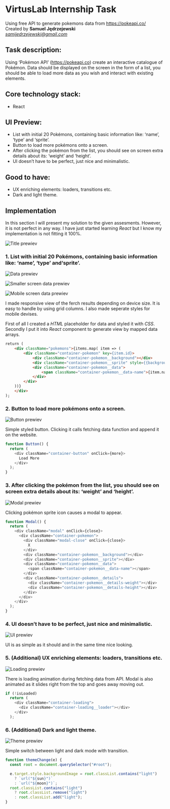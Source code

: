 # VirtusLab Internship Task

Using free API to generate pokemons data from https://pokeapi.co/  
Created by **Samuel Jędrzejewski**  
*samijedrzejewski@gmail.com*

## Task description:

Using ‘Pokémon API’ (https://pokeapi.co) create an interactive catalogue of Pokémon. Data
should be displayed on the screen in the form of a list, you should be able to load more data
as you wish and interact with existing elements.

## Core technology stack:

- React

## UI Preview:

- List with initial 20 Pokémons, containing basic information like: ‘name’, ‘type’ and ‘sprite’.
- Button to load more pokémons onto a screen.
- After clicking the pokémon from the list, you should see on screen extra details about its: ‘weight’ and ‘height’.
- UI doesn’t have to be perfect, just nice and minimalistic.

## Good to have:

- UX enriching elements: loaders, transitions etc.
- Dark and light theme.

## Implementation

In this section I will present my solution to the given assesments. However, it is not perfect in any way. I have just started learning _React_ but I know my implementation is not fitting it 100%.

![Title prewiev](https://github.com/238SAMIxD/virtuslab-internship/blob/main/img/title.png)

### 1. List with initial 20 Pokémons, containing basic information like: ‘name’, ‘type’ and‘sprite’.

![Data prewiev](https://github.com/238SAMIxD/virtuslab-internship/blob/main/img/data.png)

![Smaller screen data prewiev](https://github.com/238SAMIxD/virtuslab-internship/blob/main/img/data2.png)

![Mobile screen data prewiev](https://github.com/238SAMIxD/virtuslab-internship/blob/main/img/data3.png)

I made responsive view of the ferch results depending on device size. It is easy to handle by using grid columns. I also made seperate styles for mobile devises.

First of all I created a _HTML_ placeholder for data and styled it with _CSS_. Secondly I put it into _React_ component to generate view by mapped data arrays.

```html
return (
    <div className="pokemons">{items.map( item => (
        <div className="container-pokemon" key={item.id}>
            <div className="container-pokemon__background"></div>
            <div className="container-pokemon__sprite" style={{backgroundImage: `url(${item.sprites.front_default})`}} onClick={show} data-url={item.url}></div>
            <div className="container-pokemon__data">
                <span className="container-pokemon__data-name">{item.name}</span>{item.types.map( type => <span className="container-pokemon__data-type" style={{backgroundImage: `url("https://raw.githubusercontent.com/duiker101/pokemon-type-svg-icons/master/icons/${type.type.name}.svg")`}} data-type={type.type.name} key={type.type.name}></span> )}
            </div>
        </div>
    ))}
    </div>
);
```

### 2. Button to load more pokémons onto a screen.

![Button prewiev](https://github.com/238SAMIxD/virtuslab-internship/blob/main/img/button.png)

Simple styled button. Clicking it calls fetching data function and append it on the website.

```js
function Button() {
  return (
    <div className="container-button" onClick={more}>
      Load More
    </div>
  );
}
```

### 3. After clicking the pokémon from the list, you should see on screen extra details about its: ‘weight’ and ‘height’.

![Modal prewiev](https://github.com/238SAMIxD/virtuslab-internship/blob/main/img/modal.png)

Clicking pokémon sprite icon causes a modal to appear.

```js
function Modal() {
  return (
    <div className="modal" onClick={close}>
      <div className="container-pokemon">
        <div className="modal-close" onClick={close}>
          X
        </div>
        <div className="container-pokemon__background"></div>
        <div className="container-pokemon__sprite"></div>
        <div className="container-pokemon__data">
          <span className="container-pokemon__data-name"></span>
        </div>
        <div className="container-pokemon__details">
          <div className="container-pokemon__details-weight"></div>
          <div className="container-pokemon__details-height"></div>
        </div>
      </div>
    </div>
  );
}
```

### 4. UI doesn’t have to be perfect, just nice and minimalistic.

![UI prewiev](https://github.com/238SAMIxD/virtuslab-internship/blob/main/img/ui.png)

UI is as simple as it should and in the same time nice looking.

### 5. (Additional) UX enriching elements: loaders, transitions etc.

![Loading prewiev](https://github.com/238SAMIxD/virtuslab-internship/blob/main/img/loading.png)

There is loading animation during fetching data from API. Modal is also animated as it slides right from the top and goes away moving out.

```js
if (!isLoaded)
  return (
    <div className="container-loading">
      <div className="container-loading__loader"></div>
    </div>
  );
```

### 6. (Additional) Dark and light theme.

![Theme prewiev](https://github.com/238SAMIxD/virtuslab-internship/blob/main/img/theme.png)

Simple switch between light and dark mode with transition.

```js
function themeChange(e) {
  const root = document.querySelector("#root");

  e.target.style.backgroundImage = root.classList.contains("light")
    ? `url("${sun}")`
    : `url("${moon}")`;
  root.classList.contains("light")
    ? root.classList.remove("light")
    : root.classList.add("light");
}
```
